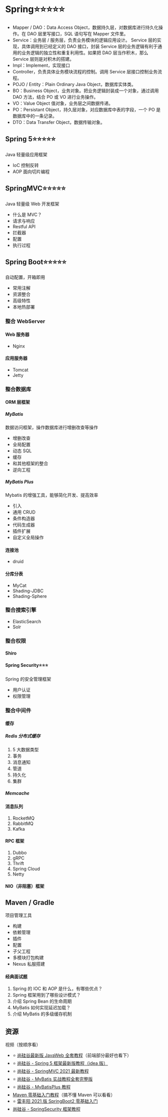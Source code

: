 # Spring⭐⭐⭐⭐⭐

-  Mapper / DAO：Data Access Object，数据持久层，对数据库进行持久化操作。在 DAO 层里写接口，SQL 语句写在 Mapper 文件里。
-  Service：业务层 / 服务层，负责业务模块的逻辑应用设计。 Service 层的实现，具体调用到已经定义的 DAO 接口，封装 Service 层的业务逻辑有利于通用的业务逻辑的独立性和重复利用性。如果把 DAO 层当作积木，那么 Service 层则是对积木的搭建。
-  Impl：Implement，实现接口
-  Controller，负责具体业务模块流程的控制。调用 Service 层接口控制业务流程。
-  POJO / Entity：Plain Ordinary Java Object，数据库实体类。
-  BO：Business Object，业务对象。把业务逻辑封装成一个对象，通过调用 DAO 方法，结合 PO 或 VO 进行业务操作。
-  VO：Value Object 值对象，业务层之间数据传递。
-  PO：Persistant Object，持久层对象，对应数据库中表的字段，一个 PO 是数据库中的一条记录。
-  DTO：Data Transfer Object，数据传输对象。

## Spring 5⭐⭐⭐⭐⭐

Java 轻量级应用框架

-  IoC 控制反转
-  AOP 面向切片编程

## SpringMVC⭐⭐⭐⭐⭐

Java 轻量级 Web 开发框架

-  什么是 MVC？
-  请求与响应
-  Restful API
-  拦截器
-  配置
-  执行过程

## Spring Boot⭐⭐⭐⭐⭐

自动配置，开箱即用

-  常用注解
-  资源整合
-  高级特性
-  本地热部署

### 整合 WebServer

#### Web 服务器

-  Nginx

#### 应用服务器

-  Tomcat
-  Jetty

### 整合数据库

#### ORM 层框架

##### MyBatis

数据访问框架，操作数据库进行增删改查等操作

-  增删改查
-  全局配置
-  动态 SQL
-  缓存
-  和其他框架的整合
-  逆向工程

##### MyBatis Plus

Mybatis 的增强工具，能够简化开发、提高效率

-  引入
-  通用 CRUD
-  条件构造器
-  代码生成器
-  插件扩展
-  自定义全局操作

#### 连接池

-  druid

#### 分库分表

-  MyCat
-  Shading-JDBC
-  Shading-Sphere

### 整合搜索引擎

-  ElasticSearch
-  Solr

### 整合权限

#### Shiro

#### Spring Security⭐⭐⭐

Spring 的安全管理框架

-  用户认证
-  权限管理

### 整合中间件

#### 缓存

##### Redis 分布式缓存

1. 5 大数据类型
2. 事务
3. 消息通知
4. 管道
5. 持久化
6. 集群

##### Memcache

#### 消息队列

1. RocketMQ
2. RabbitMQ
3. Kafka

#### RPC 框架

1. Dubbo
2. gRPC
3. Thrift
4. Spring Cloud
5. Netty

#### NIO（非阻塞）框架

## Maven / Gradle

项目管理工具

-  构建
-  依赖管理
-  插件
-  配置
-  子父工程
-  多模块打包构建
-  Nexus 私服搭建

#### 经典面试题

1. Spring 的 IOC 和 AOP 是什么，有哪些优点？
2. Spring 框架用到了哪些设计模式？
3. 介绍 Spring Bean 的生命周期
4. MyBatis 如何实现延迟加载？
5. 介绍 MyBatis 的多级缓存机制

## 资源

视频（按顺序看）

-  ⭐ [尚硅谷最新版 JavaWeb 全套教程](https://www.bilibili.com/video/BV1Y7411K7zz)（前端部分最好也看下）
-  ⭐ [尚硅谷 - Spring 5 框架最新版教程（idea 版）](https://www.bilibili.com/video/BV1Vf4y127N5)
-  ⭐ [尚硅谷 - SpringMVC 2021 最新教程](https://www.bilibili.com/video/BV1Ry4y1574R)
-  ⭐ [尚硅谷 - MyBatis 实战教程全套完整版](https://www.bilibili.com/video/BV1mW411M737)
-  ⭐ [尚硅谷 - MyBatisPlus 教程](https://www.bilibili.com/video/BV1Ds411E76Y)
-  [Maven 零基础入门教程](https://www.bilibili.com/video/BV1TW411g7hP)（搞不懂 Maven 可以看看）
-  ⭐ [雷丰阳 2021 版 SpringBoot2 零基础入门](https://www.bilibili.com/video/BV19K4y1L7MT)
-  [尚硅谷 - SpringSecurity 框架教程](https://www.bilibili.com/video/BV15a411A7kP)
